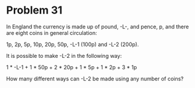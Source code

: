 Problem 31
==========

In England the currency is made up of pound, -L-, and pence, p, and there
are eight coins in general circulation:

  1p, 2p, 5p, 10p, 20p, 50p, -L-1 (100p) and -L-2 (200p).

It is possible to make -L-2 in the following way:

  1 * -L-1 + 1 * 50p + 2 * 20p + 1 * 5p + 1 * 2p + 3 * 1p

How many different ways can -L-2 be made using any number of coins?
